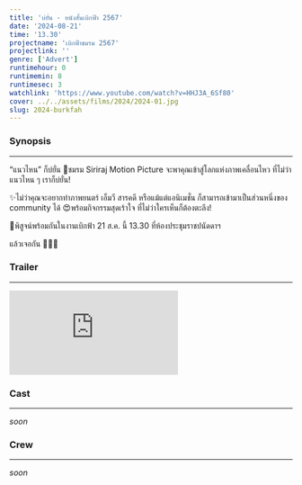 ```yaml
---
title: 'บ่ยั่น - หนังสั้นเบิกฟ้า 2567'
date: '2024-08-21'
time: '13.30'
projectname: 'เบิกฟ้าชมรม 2567'
projectlink: ''
genre: ['Advert']
runtimehour: 0
runtimemin: 8
runtimesec: 3
watchlink: 'https://www.youtube.com/watch?v=HHJ3A_6Sf80'
cover: ../../assets/films/2024/2024-01.jpg
slug: 2024-burkfah
---
```


### Synopsis
- - -
“แนวไหน” ก็บ่ยั่น
👀ชมรม Siriraj Motion Picture จะพาคุณเข้าสู่โลกแห่งภาพเคลื่อนไหว ที่ไม่ว่าแนวไหน ๆ เราก็บ่ยั่น!

✨ไม่ว่าคุณจะอยากทำภาพยนตร์ เอ็มวี สารคดี หรือแม้แต่แอนิเมชั่น ก็สามารถเข้ามาเป็นส่วนหนึ่งของ community ได้
😍พร้อมกิจกรรมสุดเร้าใจ ที่ไม่ว่าใครเห็นก็ต้องตะลึง!

📍พิสูจน์พร้อมกันในงานเบิกฟ้า 21 ส.ค. นี้ 13.30 ที่ห้องประชุมราชปนัดดาฯ

แล้วเจอกัน 🫵🏻✨

### Trailer
- - -
<iframe class="w-full aspect-video" src="https://www.youtube.com/embed/HHJ3A_6Sf80" title="บ่ยั่น | หนังสั้นเบิกฟ้า 2567" frameborder="0" allow="accelerometer; autoplay; clipboard-write; encrypted-media; gyroscope; picture-in-picture; web-share" referrerpolicy="strict-origin-when-cross-origin" allowfullscreen></iframe>

### Cast
- - -
*soon*

### Crew
- - -
*soon*